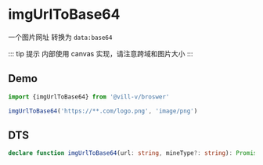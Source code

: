 # imgUrlToBase64

一个图片网址 转换为 `data:base64`

::: tip 提示
内部使用 canvas 实现，请注意跨域和图片大小
:::

## Demo

```ts
import {imgUrlToBase64} from '@vill-v/broswer'

imgUrlToBase64('https://**.com/logo.png', 'image/png')
```

## DTS

```ts
declare function imgUrlToBase64(url: string, mineType?: string): Promise<string>;
```
